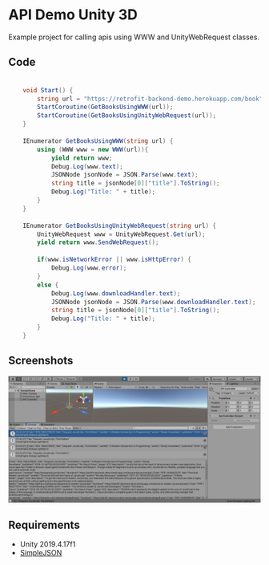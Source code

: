 # API Demo Unity 3D

Example project for calling apis using WWW and UnityWebRequest classes.

## Code

```cs

    void Start() {
        string url = "https://retrofit-backend-demo.herokuapp.com/book";
        StartCoroutine(GetBooksUsingWWW(url));
        StartCoroutine(GetBooksUsingUnityWebRequest(url));
    }

    IEnumerator GetBooksUsingWWW(string url) {
        using (WWW www = new WWW(url)){
            yield return www;
            Debug.Log(www.text);
            JSONNode jsonNode = JSON.Parse(www.text);
            string title = jsonNode[0]["title"].ToString();
            Debug.Log("Title: " + title);
        }
    }

    IEnumerator GetBooksUsingUnityWebRequest(string url) {
        UnityWebRequest www = UnityWebRequest.Get(url);
        yield return www.SendWebRequest();
 
        if(www.isNetworkError || www.isHttpError) {
            Debug.Log(www.error);
        }
        else {
            Debug.Log(www.downloadHandler.text);
            JSONNode jsonNode = JSON.Parse(www.downloadHandler.text);
            string title = jsonNode[0]["title"].ToString();
            Debug.Log("Title: " + title);
        }
    }

```

## Screenshots
![Screenshot](Screenshots/Screenshot.png)

## Requirements

* Unity 2019.4.17f1
* [SimpleJSON](SimpleJSON.unitypackage) 